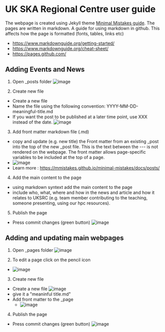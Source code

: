 # UK SKA Regional Centre user guide
The webpage is created using Jekyll theme [Minimal Mistakes guide](https://mmistakes.github.io/minimal-mistakes/docs/quick-start-guide/).
The pages are written in markdown. A guide for using markdown in github. This affects how the page is formatted (fonts, tables, links etc)
- https://www.markdownguide.org/getting-started/
- https://www.markdownguide.org/cheat-sheet/
- https://pages.github.com/

## Adding Events and News
1. Open _posts folder 
![image](https://github.com/uksrc/uksrc.github.io/assets/60702218/935f9ab1-4e85-45b7-b22a-ce5ac269072e)

2. Create new file 
- Create a new file
- Name the file using the following convention: YYYY-MM-DD-meaningful-title.md
- If you want the post to be published at a later time point, use XXX instead of the date. 
![image](https://github.com/uksrc/uksrc.github.io/assets/60702218/5cbef117-19bb-4e67-80e1-f61fc8831649)


3. Add front matter markdown file (.md)
- copy and update  (e.g. new title) the Front matter from an existing _post into the top of the new _post file. This is the text between the --- is not rendered on the webpage. The front matter allows page-specific variables to be included at the top of a page.
-  ![image](https://github.com/uksrc/uksrc.github.io/assets/60702218/139e5357-80e0-4a77-af14-341d781a4074)
-  Learn more : https://mmistakes.github.io/minimal-mistakes/docs/posts/

4. Add the main content to the page
- using markdown syntext add the main content to the page
- include who, what, where and how in the news and article and how it relates to UKSRC (e.g. team member contributing to the teaching, someone presenting, using our hpc resources).

5.  Publish the page
 -  Press commit changes (green button)
   ![image](https://github.com/uksrc/uksrc.github.io/assets/60702218/4eb87556-a9bc-4f33-926b-a0c4e52c28a3)
  
## Adding and updating main webpages 
1. Open _pages folder
![image](https://github.com/uksrc/uksrc.github.io/assets/60702218/76b5cbf4-89b7-417e-9d6f-0fbd801453b4)

2. To edit a page click on the pencil icon
-  ![image](https://github.com/uksrc/uksrc.github.io/assets/60702218/75b33eb1-88cc-4b2c-ade5-4d3f2f333ef1)
 
3. Create new file 
- Create a new file
![image](https://github.com/uksrc/uksrc.github.io/assets/60702218/b4b37b70-ce43-4dfd-bd21-13cd998f37c4)
- give it a "meaninful title.md"
- Add front matter to the _page
    - ![image](https://github.com/uksrc/uksrc.github.io/assets/60702218/17f10449-ecd0-4219-a7e5-c25d71b67b6c)

4.  Publish the page
 -  Press commit changes (green button)
   ![image](https://github.com/uksrc/uksrc.github.io/assets/60702218/4eb87556-a9bc-4f33-926b-a0c4e52c28a3)
